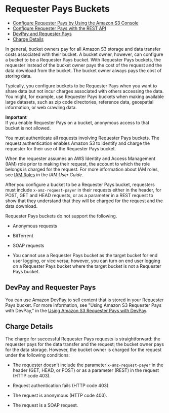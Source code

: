 # Requester Pays Buckets<a name="RequesterPaysBuckets"></a>


+ [Configure Requester Pays by Using the Amazon S3 Console](configure-requester-pays-console.md)
+ [Configure Requester Pays with the REST API](configure-requester-pays-rest.md)
+ [DevPay and Requester Pays](#DevPayandRequesterPays)
+ [Charge Details](#ChargeDetails)

In general, bucket owners pay for all Amazon S3 storage and data transfer costs associated with their bucket\. A bucket owner, however, can configure a bucket to be a Requester Pays bucket\. With Requester Pays buckets, the requester instead of the bucket owner pays the cost of the request and the data download from the bucket\. The bucket owner always pays the cost of storing data\. 

Typically, you configure buckets to be Requester Pays when you want to share data but not incur charges associated with others accessing the data\. You might, for example, use Requester Pays buckets when making available large datasets, such as zip code directories, reference data, geospatial information, or web crawling data\. 

**Important**  
If you enable Requester Pays on a bucket, anonymous access to that bucket is not allowed\.

You must authenticate all requests involving Requester Pays buckets\. The request authentication enables Amazon S3 to identify and charge the requester for their use of the Requester Pays bucket\. 

When the requester assumes an AWS Identity and Access Management \(IAM\) role prior to making their request, the account to which the role belongs is charged for the request\. For more information about IAM roles, see [IAM Roles](http://docs.aws.amazon.com/IAM/latest/UserGuide/id_roles.html) in the *IAM User Guide*\. 

After you configure a bucket to be a Requester Pays bucket, requesters must include `x-amz-request-payer` in their requests either in the header, for POST, GET and HEAD requests, or as a parameter in a REST request to show that they understand that they will be charged for the request and the data download\.

Requester Pays buckets do not support the following\.

+ Anonymous requests

+ BitTorrent

+ SOAP requests

+ You cannot use a Requester Pays bucket as the target bucket for end user logging, or vice versa; however, you can turn on end user logging on a Requester Pays bucket where the target bucket is not a Requester Pays bucket\.

## DevPay and Requester Pays<a name="DevPayandRequesterPays"></a>

You can use Amazon DevPay to sell content that is stored in your Requester Pays bucket\. For more information, see "Using Amazon S3 Requester Pays with DevPay," in the [Using Amazon S3 Requester Pays with DevPay](http://docs.aws.amazon.com/AmazonDevPay/latest/DevPayDeveloperGuide/S3RequesterPays.html)\. 

## Charge Details<a name="ChargeDetails"></a>

The charge for successful Requester Pays requests is straightforward: the requester pays for the data transfer and the request; the bucket owner pays for the data storage\. However, the bucket owner is charged for the request under the following conditions:

+ The requester doesn't include the parameter `x-amz-request-payer` in the header \(GET, HEAD, or POST\) or as a parameter \(REST\) in the request \(HTTP code 403\)\.

+ Request authentication fails \(HTTP code 403\)\.

+ The request is anonymous \(HTTP code 403\)\.

+ The request is a SOAP request\.